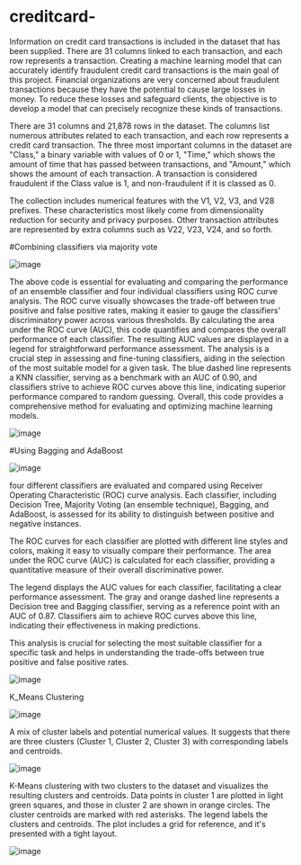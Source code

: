 # creditcard-

Information on credit card transactions is included in the dataset that has been supplied. There are 31 columns linked to each transaction, and each row represents a transaction. Creating a machine learning model that can accurately identify fraudulent credit card transactions is the main goal of this project. Financial organizations are very concerned about fraudulent transactions because they have the potential to cause large losses in money. To reduce these losses and safeguard clients, the objective is to develop a model that can precisely recognize these kinds of transactions.

There are 31 columns and 21,878 rows in the dataset. The columns list numerous attributes related to each transaction, and each row represents a credit card transaction. The three most important columns in the dataset are "Class," a binary variable with values of 0 or 1, "Time," which shows the amount of time that has passed between transactions, and "Amount," which shows the amount of each transaction. A transaction is considered fraudulent if the Class value is 1, and non-fraudulent if it is classed as 0.

The collection includes numerical features with the V1, V2, V3, and V28 prefixes. These characteristics most likely come from dimensionality reduction for security and privacy purposes. Other transaction attributes are represented by extra columns such as V22, V23, V24, and so forth.

#Combining classifiers via majority vote

![image](https://github.com/sandeep822/creditcard-/assets/50867031/3f848b62-af63-47e5-a597-6b6688066882)

The above code is essential for evaluating and comparing the performance of an ensemble classifier and four individual classifiers using ROC curve analysis. The ROC curve visually showcases the trade-off between true positive and false positive rates, making it easier to gauge the classifiers' discriminatory power across various thresholds. By calculating the area under the ROC curve (AUC), this code quantifies and compares the overall performance of each classifier. The resulting AUC values are displayed in a legend for straightforward performance assessment. The analysis is a crucial step in assessing and fine-tuning classifiers, aiding in the selection of the most suitable model for a given task. The blue dashed line represents a KNN classifier, serving as a benchmark with an AUC of 0.90, and classifiers strive to achieve ROC curves above this line, indicating superior performance compared to random guessing. Overall, this code provides a comprehensive method for evaluating and optimizing machine learning models.

![image](https://github.com/sandeep822/creditcard-/assets/50867031/b5751f15-ac5c-4268-a899-d0de0168478a)

#Using Bagging and AdaBoost

![image](https://github.com/sandeep822/creditcard-/assets/50867031/341af306-0a48-4278-a838-462811881303)

four different classifiers are evaluated and compared using Receiver Operating Characteristic (ROC) curve analysis. Each classifier, including Decision Tree, Majority Voting (an ensemble technique), Bagging, and AdaBoost, is assessed for its ability to distinguish between positive and negative instances.

The ROC curves for each classifier are plotted with different line styles and colors, making it easy to visually compare their performance. The area under the ROC curve (AUC) is calculated for each classifier, providing a quantitative measure of their overall discriminative power.

The legend displays the AUC values for each classifier, facilitating a clear performance assessment. The gray and orange dashed line represents a Decision tree and Bagging classifier, serving as a reference point with an AUC of 0.87. Classifiers aim to achieve ROC curves above this line, indicating their effectiveness in making predictions.

This analysis is crucial for selecting the most suitable classifier for a specific task and helps in understanding the trade-offs between true positive and false positive rates.

![image](https://github.com/sandeep822/creditcard-/assets/50867031/c6fbb950-8370-4434-ad12-79c1db5cfe39)

K_Means Clustering

![image](https://github.com/sandeep822/creditcard-/assets/50867031/1b27df4e-5692-4653-be5c-32c84ad79fb2)

A mix of cluster labels and potential numerical values. It suggests that there are three clusters (Cluster 1, Cluster 2, Cluster 3) with corresponding labels and centroids.

![image](https://github.com/sandeep822/creditcard-/assets/50867031/6189bae2-be06-4361-82b7-71ccf2eafac7)

K-Means clustering with two clusters to the dataset and visualizes the resulting clusters and centroids. Data points in cluster 1 are plotted in light green squares, and those in cluster 2 are shown in orange circles. The cluster centroids are marked with red asterisks. The legend labels the clusters and centroids. The plot includes a grid for reference, and it's presented with a tight layout.

![image](https://github.com/sandeep822/creditcard-/assets/50867031/02173ed9-660d-4516-ab86-27d5669d0495)



